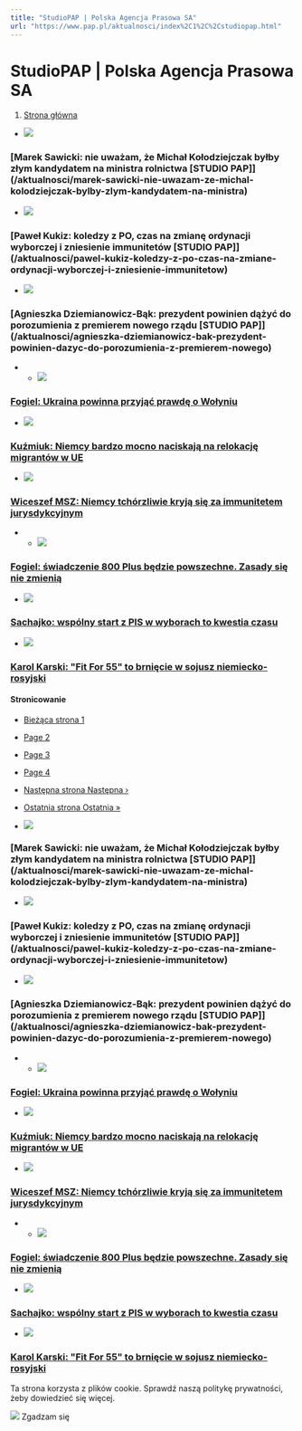 ```yaml
---
title: "StudioPAP | Polska Agencja Prasowa SA"
url: "https://www.pap.pl/aktualnosci/index%2C1%2C%2Cstudiopap.html"
---
```


# StudioPAP | Polska Agencja Prasowa SA





















1. [Strona główna](/)




































* [![](/sites/default/files/styles/main_image/public/202310/pap_20231026_0A1.jpg?h=465a1794&itok=H1QXERFu)](/aktualnosci/marek-sawicki-nie-uwazam-ze-michal-kolodziejczak-bylby-zlym-kandydatem-na-ministra)


### [Marek Sawicki: nie uważam, że Michał Kołodziejczak byłby złym kandydatem na ministra rolnictwa \[STUDIO PAP]](/aktualnosci/marek-sawicki-nie-uwazam-ze-michal-kolodziejczak-bylby-zlym-kandydatem-na-ministra)
* [![](/sites/default/files/styles/main_image/public/202310/pap_20221107_070%20%281%29.jpg?itok=D0NbY6CG)](/aktualnosci/pawel-kukiz-koledzy-z-po-czas-na-zmiane-ordynacji-wyborczej-i-zniesienie-immunitetow)


### [Paweł Kukiz: koledzy z PO, czas na zmianę ordynacji wyborczej i zniesienie immunitetów \[STUDIO PAP]](/aktualnosci/pawel-kukiz-koledzy-z-po-czas-na-zmiane-ordynacji-wyborczej-i-zniesienie-immunitetow)
* [![](/sites/default/files/styles/main_image/public/202310/pap_20231019_05K.jpg?itok=hZKZrvlT)](/aktualnosci/agnieszka-dziemianowicz-bak-prezydent-powinien-dazyc-do-porozumienia-z-premierem-nowego)


### [Agnieszka Dziemianowicz\-Bąk: prezydent powinien dążyć do porozumienia z premierem nowego rządu \[STUDIO PAP]](/aktualnosci/agnieszka-dziemianowicz-bak-prezydent-powinien-dazyc-do-porozumienia-z-premierem-nowego)
* * [![](/sites/default/files/styles/main_image/public/202307/pap_20221102_077.jpg?h=a107fe27&itok=hsg7uRNd)](/aktualnosci/news%2C1594194%2Cfogiel-ukraina-powinna-przyjac-prawde-o-wolyniu.html)


### [Fogiel: Ukraina powinna przyjąć prawdę o Wołyniu](/aktualnosci/news%2C1594194%2Cfogiel-ukraina-powinna-przyjac-prawde-o-wolyniu.html)
* [![](/sites/default/files/styles/main_image/public/202305/pap_20220718_093.jpg?h=d52b5f8d&itok=_Wmj_wcU)](/aktualnosci/news%2C1578089%2Ckuzmiuk-niemcy-bardzo-mocno-naciskaja-na-relokacje-migrantow-w-ue.html)


### [Kuźmiuk: Niemcy bardzo mocno naciskają na relokację migrantów w UE](/aktualnosci/news%2C1578089%2Ckuzmiuk-niemcy-bardzo-mocno-naciskaja-na-relokacje-migrantow-w-ue.html)
* [![](/sites/default/files/styles/main_image/public/202305/pap_20221026_099.jpg?itok=bYl9Mg6p)](/aktualnosci/news%2C1576082%2Cwiceszef-msz-niemcy-tchorzliwie-kryja-sie-za-immunitetem-jurysdykcyjnym)


### [Wiceszef MSZ: Niemcy tchórzliwie kryją się za immunitetem jurysdykcyjnym](/aktualnosci/news%2C1576082%2Cwiceszef-msz-niemcy-tchorzliwie-kryja-sie-za-immunitetem-jurysdykcyjnym)
* * [![](/sites/default/files/styles/main_image/public/202305/pap_20221102_078.jpg?h=25cca456&itok=bnTCiH8b)](/aktualnosci/news%2C1572343%2Cfogiel-swiadczenie-800-plus-bedzie-powszechne-zasady-sie-nie-zmienia.html)


### [Fogiel: świadczenie 800 Plus będzie powszechne. Zasady się nie zmienią](/aktualnosci/news%2C1572343%2Cfogiel-swiadczenie-800-plus-bedzie-powszechne-zasady-sie-nie-zmienia.html)
* [![](/sites/default/files/styles/main_image/public/202305/pap_20221227_05R.jpg?h=273bf3e3&itok=1yL_6Y1z)](/aktualnosci/news%2C1571427%2Csachajko-wspolny-start-z-pis-w-wyborach-kwestia-czasu.html)


### [Sachajko: wspólny start z PIS w wyborach to kwestia czasu](/aktualnosci/news%2C1571427%2Csachajko-wspolny-start-z-pis-w-wyborach-kwestia-czasu.html)
* [![](/sites/default/files/styles/main_image/public/202304/pap_20210127_0A1%282%29.jpg?itok=qgpbJwnw)](/aktualnosci/news%2C1563372%2Ckarol-karski-fit-55-brniecie-w-sojusz-niemiecko-rosyjski.html)


### [Karol Karski: "Fit For 55" to brnięcie w sojusz niemiecko\-rosyjski](/aktualnosci/news%2C1563372%2Ckarol-karski-fit-55-brniecie-w-sojusz-niemiecko-rosyjski.html)





#### Stronicowanie


* [Bieżąca strona
 1](?page=0 "Bieżąca strona")
* [Page
 2](?page=1 "Go to page 2")
* [Page
 3](?page=2 "Go to page 3")
* [Page
 4](?page=3 "Go to page 4")
* [Następna strona
Następna ›](?page=1 "Przejdź do następnej strony")
* [Ostatnia strona
Ostatnia »](?page=3 "Przejdź do ostatniej strony")









* [![](/sites/default/files/styles/main_image/public/202310/pap_20231026_0A1.jpg?h=465a1794&itok=H1QXERFu)](/aktualnosci/marek-sawicki-nie-uwazam-ze-michal-kolodziejczak-bylby-zlym-kandydatem-na-ministra)


### [Marek Sawicki: nie uważam, że Michał Kołodziejczak byłby złym kandydatem na ministra rolnictwa \[STUDIO PAP]](/aktualnosci/marek-sawicki-nie-uwazam-ze-michal-kolodziejczak-bylby-zlym-kandydatem-na-ministra)
* [![](/sites/default/files/styles/main_image/public/202310/pap_20221107_070%20%281%29.jpg?itok=D0NbY6CG)](/aktualnosci/pawel-kukiz-koledzy-z-po-czas-na-zmiane-ordynacji-wyborczej-i-zniesienie-immunitetow)


### [Paweł Kukiz: koledzy z PO, czas na zmianę ordynacji wyborczej i zniesienie immunitetów \[STUDIO PAP]](/aktualnosci/pawel-kukiz-koledzy-z-po-czas-na-zmiane-ordynacji-wyborczej-i-zniesienie-immunitetow)
* [![](/sites/default/files/styles/main_image/public/202310/pap_20231019_05K.jpg?itok=hZKZrvlT)](/aktualnosci/agnieszka-dziemianowicz-bak-prezydent-powinien-dazyc-do-porozumienia-z-premierem-nowego)


### [Agnieszka Dziemianowicz\-Bąk: prezydent powinien dążyć do porozumienia z premierem nowego rządu \[STUDIO PAP]](/aktualnosci/agnieszka-dziemianowicz-bak-prezydent-powinien-dazyc-do-porozumienia-z-premierem-nowego)
* * [![](/sites/default/files/styles/main_image/public/202307/pap_20221102_077.jpg?h=a107fe27&itok=hsg7uRNd)](/aktualnosci/news%2C1594194%2Cfogiel-ukraina-powinna-przyjac-prawde-o-wolyniu.html)


### [Fogiel: Ukraina powinna przyjąć prawdę o Wołyniu](/aktualnosci/news%2C1594194%2Cfogiel-ukraina-powinna-przyjac-prawde-o-wolyniu.html)
* [![](/sites/default/files/styles/main_image/public/202305/pap_20220718_093.jpg?h=d52b5f8d&itok=_Wmj_wcU)](/aktualnosci/news%2C1578089%2Ckuzmiuk-niemcy-bardzo-mocno-naciskaja-na-relokacje-migrantow-w-ue.html)


### [Kuźmiuk: Niemcy bardzo mocno naciskają na relokację migrantów w UE](/aktualnosci/news%2C1578089%2Ckuzmiuk-niemcy-bardzo-mocno-naciskaja-na-relokacje-migrantow-w-ue.html)
* [![](/sites/default/files/styles/main_image/public/202305/pap_20221026_099.jpg?itok=bYl9Mg6p)](/aktualnosci/news%2C1576082%2Cwiceszef-msz-niemcy-tchorzliwie-kryja-sie-za-immunitetem-jurysdykcyjnym)


### [Wiceszef MSZ: Niemcy tchórzliwie kryją się za immunitetem jurysdykcyjnym](/aktualnosci/news%2C1576082%2Cwiceszef-msz-niemcy-tchorzliwie-kryja-sie-za-immunitetem-jurysdykcyjnym)
* * [![](/sites/default/files/styles/main_image/public/202305/pap_20221102_078.jpg?h=25cca456&itok=bnTCiH8b)](/aktualnosci/news%2C1572343%2Cfogiel-swiadczenie-800-plus-bedzie-powszechne-zasady-sie-nie-zmienia.html)


### [Fogiel: świadczenie 800 Plus będzie powszechne. Zasady się nie zmienią](/aktualnosci/news%2C1572343%2Cfogiel-swiadczenie-800-plus-bedzie-powszechne-zasady-sie-nie-zmienia.html)
* [![](/sites/default/files/styles/main_image/public/202305/pap_20221227_05R.jpg?h=273bf3e3&itok=1yL_6Y1z)](/aktualnosci/news%2C1571427%2Csachajko-wspolny-start-z-pis-w-wyborach-kwestia-czasu.html)


### [Sachajko: wspólny start z PIS w wyborach to kwestia czasu](/aktualnosci/news%2C1571427%2Csachajko-wspolny-start-z-pis-w-wyborach-kwestia-czasu.html)
* [![](/sites/default/files/styles/main_image/public/202304/pap_20210127_0A1%282%29.jpg?itok=qgpbJwnw)](/aktualnosci/news%2C1563372%2Ckarol-karski-fit-55-brniecie-w-sojusz-niemiecko-rosyjski.html)


### [Karol Karski: "Fit For 55" to brnięcie w sojusz niemiecko\-rosyjski](/aktualnosci/news%2C1563372%2Ckarol-karski-fit-55-brniecie-w-sojusz-niemiecko-rosyjski.html)




 Ta strona korzysta z plików cookie. Sprawdź naszą politykę prywatności, żeby dowiedzieć się więcej.
 

![](/themes/pap/assets/images/ok.png) Zgadzam się
 






